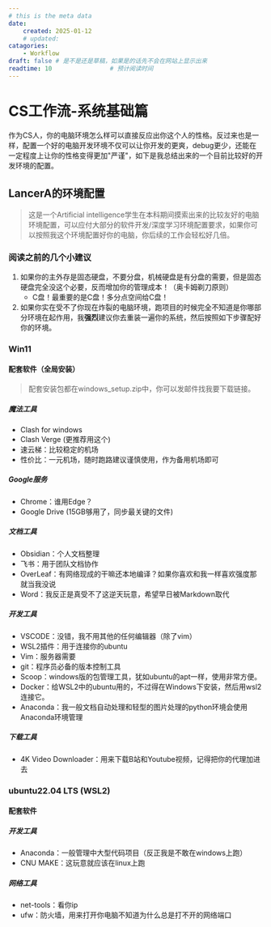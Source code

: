 ```yaml
---
# this is the meta data
date:
    created: 2025-01-12
    # updated: 
catagories: 
    - Workflow
draft: false # 是不是还是草稿，如果是的话先不会在网站上显示出来
readtime: 10                # 预计阅读时间
---
```


# CS工作流-系统基础篇

作为CS人，你的电脑环境怎么样可以直接反应出你这个人的性格。反过来也是一样，配置一个好的电脑开发环境不仅可以让你开发的更爽，debug更少，还能在一定程度上让你的性格变得更加"严谨"，如下是我总结出来的一个目前比较好的开发环境的配置。
<!-- more -->

## LancerA的环境配置

> 这是一个Artificial intelligence学生在本科期间摸索出来的比较友好的电脑环境配置，可以应付大部分的软件开发/深度学习环境配置要求，如果你可以按照我这个环境配置好你的电脑，你后续的工作会轻松好几倍。

### 阅读之前的几个小建议

1. 如果你的主外存是固态硬盘，不要分盘，机械硬盘是有分盘的需要，但是固态硬盘完全没这个必要，反而增加你的管理成本！（奥卡姆剃刀原则）
    - C盘！最重要的是C盘！多分点空间给C盘！
2. 如果你实在受不了你现在炸裂的电脑环境，跑项目的时候完全不知道是你哪部分环境在起作用，我**强烈**建议你去重装一遍你的系统，然后按照如下步骤配好你的环境。

### Win11

#### 配套软件（全局安装）

> 配套安装包都在windows_setup.zip中，你可以发邮件找我要下载链接。

##### 魔法工具

- Clash for windows
- Clash Verge (更推荐用这个)
- 速云梯：比较稳定的机场
- 性价比：一元机场，随时跑路建议谨慎使用，作为备用机场即可

##### Google服务

- Chrome：谁用Edge？
- Google Drive (15GB够用了，同步最关键的文件)

##### 文档工具

- Obsidian：个人文档整理
- 飞书：用于团队文档协作
- OverLeaf：有网络现成的干嘛还本地编译？如果你喜欢和我一样喜欢强度那就当我没说
- Word：我反正是真受不了这逆天玩意，希望早日被Markdown取代

##### 开发工具

- VSCODE：没错，我不用其他的任何编辑器（除了vim）
- WSL2插件：用于连接你的ubuntu
- Vim：服务器需要
- git：程序员必备的版本控制工具
- Scoop：windows版的包管理工具，犹如ubuntu的apt一样，使用非常方便。
- Docker：给WSL2中的ubuntu用的，不过得在Windows下安装，然后用wsl2连接它。
- Anaconda：我一般文档自动处理和轻型的图片处理的python环境会使用Anaconda环境管理

##### 下载工具

- 4K Video Downloader：用来下载B站和Youtube视频，记得把你的代理加进去

### ubuntu22.04 LTS (WSL2)

#### 配套软件

##### 开发工具

- Anaconda：一般管理中大型代码项目（反正我是不敢在windows上跑）
- CNU MAKE：这玩意就应该在linux上跑

##### 网络工具

- net-tools：看你ip
- ufw：防火墙，用来打开你电脑不知道为什么总是打不开的网络端口
